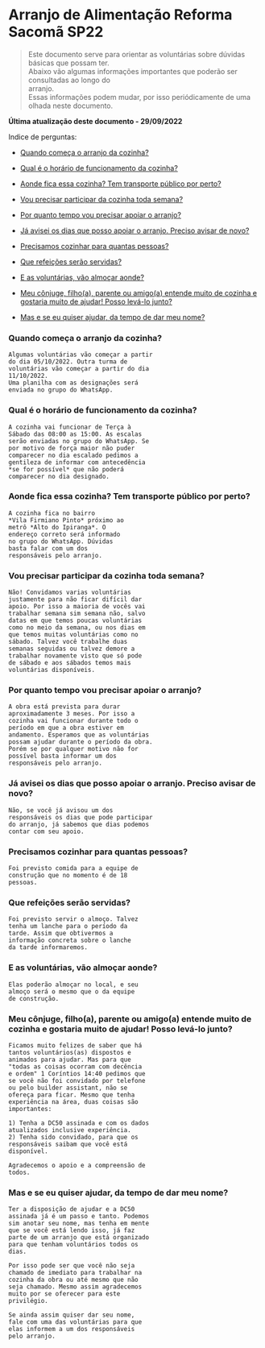 # Arranjo de Alimentação Reforma Sacomã SP22

> Este documento serve para orientar as voluntárias sobre dúvidas básicas que possam ter.  
Abaixo vão algumas informações importantes que poderão ser consultadas ao longo do  
arranjo.  
Essas informações podem mudar, por isso periódicamente de uma olhada neste documento.

**Última atualização deste documento - 29/09/2022**  

Indice de perguntas:

* [Quando começa o arranjo da cozinha?](https://github.com/ibrahim-brumate/arranjo-alimentacao/#quando-come%C3%A7a-o-arranjo-da-cozinha)

* [Qual é o horário de funcionamento da cozinha?](https://github.com/ibrahim-brumate/arranjo-alimentacao/#qual-%C3%A9-o-hor%C3%A1rio-de-funcionamento-da-cozinha)

* [Aonde fica essa cozinha? Tem transporte público por perto?](https://github.com/ibrahim-brumate/arranjo-alimentacao/#aonde-fica-essa-cozinha-tem-transporte-p%C3%BAblico-por-perto)

* [Vou precisar participar da cozinha toda semana?](https://github.com/ibrahim-brumate/arranjo-alimentacao/#vou-precisar-participar-da-cozinha-toda-semana)

* [Por quanto tempo vou precisar apoiar o arranjo?](https://github.com/ibrahim-brumate/arranjo-alimentacao/#por-quanto-tempo-vou-precisar-apoiar-o-arranjo)

* [Já avisei os dias que posso apoiar o arranjo. Preciso avisar de novo?](https://github.com/ibrahim-brumate/arranjo-alimentacao/#j%C3%A1-avisei-os-dias-que-posso-apoiar-o-arranjo-preciso-avisar-de-novo)

* [Precisamos cozinhar para quantas pessoas?](https://github.com/ibrahim-brumate/arranjo-alimentacao/#precisamos-cozinhar-para-quantas-pessoas)

* [Que refeições serão servidas?](https://github.com/ibrahim-brumate/arranjo-alimentacao/#que-refei%C3%A7%C3%B5es-ser%C3%A3o-servidas)

* [E as voluntárias, vão almoçar aonde?](https://github.com/ibrahim-brumate/arranjo-alimentacao/#e-as-volunt%C3%A1rias-v%C3%A3o-almo%C3%A7ar-aonde)

* [Meu cônjuge, filho(a), parente ou amigo(a) entende muito de cozinha e gostaria muito de ajudar! Posso levá-lo junto?](https://github.com/ibrahim-brumate/arranjo-alimentacao/#meu-c%C3%B4njuge-filhoa-parente-ou-amigoa-entende-muito-de-cozinha-e-gostaria-muito-de-ajudar-posso-lev%C3%A1-lo-junto)

* [Mas e se eu quiser ajudar, da tempo de dar meu nome?](https://github.com/ibrahim-brumate/arranjo-alimentacao/#mas-e-se-eu-quiser-ajudar-da-tempo-de-dar-meu-nome)

### Quando começa o arranjo da cozinha?
```
Algumas voluntárias vão começar a partir
do dia 05/10/2022. Outra turma de
voluntárias vão começar a partir do dia
11/10/2022.
Uma planilha com as designações será
enviada no grupo do WhatsApp.
```

### Qual é o horário de funcionamento da cozinha?
```
A cozinha vai funcionar de Terça à
Sábado das 08:00 as 15:00. As escalas
serão enviadas no grupo do WhatsApp. Se
por motivo de força maior não puder
comparecer no dia escalado pedimos a
gentileza de informar com antecedência
*se for possível* que não poderá
comparecer no dia designado.
```

### Aonde fica essa cozinha? Tem transporte público por perto?
```
A cozinha fica no bairro
*Vila Firmiano Pinto* próximo ao
metrô *Alto do Ipiranga*. O
endereço correto será informado
no grupo do WhatsApp. Dúvidas
basta falar com um dos
responsáveis pelo arranjo.
```

### Vou precisar participar da cozinha toda semana?
```
Não! Convidamos varias voluntárias
justamente para não ficar difícil dar
apoio. Por isso a maioria de vocês vai
trabalhar semana sim semana não, salvo
datas em que temos poucas voluntárias
como no meio da semana, ou nos dias em
que temos muitas voluntárias como no
sábado. Talvez você trabalhe duas
semanas seguidas ou talvez demore a
trabalhar novamente visto que só pode
de sábado e aos sábados temos mais
voluntárias disponíveis.
```

### Por quanto tempo vou precisar apoiar o arranjo?
```
A obra está prevista para durar
aproximadamente 3 meses. Por isso a
cozinha vai funcionar durante todo o
período em que a obra estiver em
andamento. Esperamos que as voluntárias
possam ajudar durante o período da obra.
Porém se por qualquer motivo não for
possível basta informar um dos
responsáveis pelo arranjo.
```

### Já avisei os dias que posso apoiar o arranjo. Preciso avisar de novo?
```
Não, se você já avisou um dos
responsáveis os dias que pode participar
do arranjo, já sabemos que dias podemos
contar com seu apoio.
```

### Precisamos cozinhar para quantas pessoas?
```
Foi previsto comida para a equipe de
construção que no momento é de 18
pessoas.
```

### Que refeições serão servidas?
```
Foi previsto servir o almoço. Talvez
tenha um lanche para o período da
tarde. Assim que obtivermos a
informação concreta sobre o lanche
da tarde informaremos.
```

### E as voluntárias, vão almoçar aonde?
```
Elas poderão almoçar no local, e seu
almoço será o mesmo que o da equipe
de construção.
```

### Meu cônjuge, filho(a), parente ou amigo(a) entende muito de cozinha e gostaria muito de ajudar! Posso levá-lo junto?
```
Ficamos muito felizes de saber que há
tantos voluntários(as) dispostos e
animados para ajudar. Mas para que
"todas as coisas ocorram com decência
e ordem" 1 Coríntios 14:40 pedimos que
se você não foi convidado por telefone
ou pelo builder assistant, não se
ofereça para ficar. Mesmo que tenha
experiência na área, duas coisas são
importantes:

1) Tenha a DC50 assinada e com os dados
atualizados inclusive experiência.
2) Tenha sido convidado, para que os
responsáveis saibam que você está
disponível.

Agradecemos o apoio e a compreensão de
todos.
```

### Mas e se eu quiser ajudar, da tempo de dar meu nome?
```
Ter a disposição de ajudar e a DC50
assinada já é um passo e tanto. Podemos
sim anotar seu nome, mas tenha em mente
que se você está lendo isso, já faz
parte de um arranjo que está organizado
para que tenham voluntários todos os
dias.

Por isso pode ser que você não seja
chamado de imediato para trabalhar na
cozinha da obra ou até mesmo que não
seja chamado. Mesmo assim agradecemos
muito por se oferecer para este
privilégio.

Se ainda assim quiser dar seu nome,
fale com uma das voluntárias para que
elas informem a um dos responsáveis
pelo arranjo.
```
